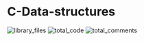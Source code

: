 # C-Data-structures
![library_files](https://img.shields.io/badge/Library%20files-50-%23607d8b.svg)
![total_code](https://img.shields.io/badge/total%20code-14,343-%232196f3.svg)
![total_comments](https://img.shields.io/badge/total%20comments-4,007-%232496f3.svg)
